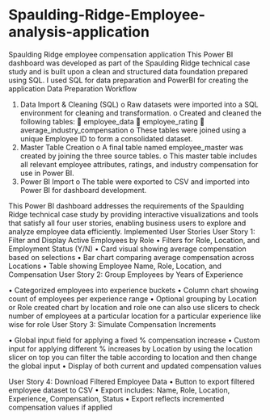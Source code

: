 # Spaulding-Ridge-Employee-analysis-application
Spaulding Ridge employee compensation application 
This Power BI dashboard was developed as part of the Spaulding Ridge technical case study and is built upon a clean and structured data foundation prepared using SQL.
I used SQL for data preparation and PowerBI for creating the application
Data Preparation Workflow
1.	Data Import & Cleaning (SQL)
o	Raw datasets were imported into a SQL environment for cleaning and transformation.
o	Created and cleaned the following tables:
	employee_data
	employee_rating
	average_industry_compensation
o	These tables were joined using a unique Employee ID to form a consolidated dataset.
2.	Master Table Creation
o	A final table named employee_master was created by joining the three source tables.
o	This master table includes all relevant employee attributes, ratings, and industry compensation for use in Power BI.
3.	Power BI Import
o	The table were exported to CSV and imported into Power BI for dashboard development.

This Power BI dashboard addresses the requirements of the Spaulding Ridge technical case study by providing interactive visualizations and tools that satisfy all four user stories, enabling business users to explore and analyze employee data efficiently.
Implemented User Stories
User Story 1: Filter and Display Active Employees by Role
•	Filters for Role, Location, and Employment Status (Y/N)
•	Card visual showing average compensation based on selections
•	Bar chart comparing average compensation across Locations
•	Table showing Employee Name, Role, Location, and Compensation
User Story 2: Group Employees by Years of Experience

•	Categorized employees into experience buckets 
•	Column chart showing count of employees per experience range
•	Optional grouping by Location or Role created chart by location and role one can also use slicers to check number of employees at a particular location for a particular experience like wise for role
 User Story 3: Simulate Compensation Increments
 
•	Global input field for applying a fixed % compensation increase
•	Custom input for applying different % increases by Location by using the location slicer on top you can filter the table according to location and then change the global input
•	Display of both current and updated compensation values

User Story 4: Download Filtered Employee Data
•	Button to export filtered employee dataset to CSV
•	Export includes: Name, Role, Location, Experience, Compensation, Status
•	Export reflects incremented compensation values if applied


